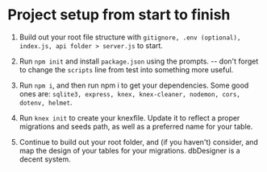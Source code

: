 # Project setup from start to finish

1. Build out your root file structure with `gitignore, .env (optional), index.js, api folder > server.js` to start.

2. Run `npm init` and install `package.json` using the prompts. -- don't forget to change the `scripts` line from test into something more useful.

3. Run `npm i`, and then run npm i to get your dependencies. Some good ones are: `sqlite3, express, knex, knex-cleaner, nodemon, cors, dotenv, helmet`.

4. Run `knex init` to create your knexfile. Update it to reflect a proper migrations and seeds path, as well as a preferred name for your table.

5. Continue to build out your root folder, and (if you haven't) consider, and map the design of your tables for your migrations. dbDesigner is a decent system.

